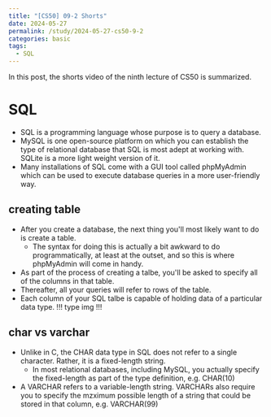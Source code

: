 ```yaml
---
title: "[CS50] 09-2 Shorts"
date: 2024-05-27
permalink: /study/2024-05-27-cs50-9-2
categories: basic
tags:
  - SQL
---
```


In this post, the shorts video of the ninth lecture of CS50 is summarized.

# SQL
- SQL is a programming language whose purpose is to query a database.
- MySQL is one open-source platform on which you can establish the type of relational database that SQL is most adept at working with. SQLite is a more light weight version of it.
- Many installations of SQL come with a GUI tool called phpMyAdmin which can be used to execute database queries in a more user-friendly way.

## creating table
- After you create a database, the next thing you'll most likely want to do is create a table.
  - The syntax for doing this is actually a bit awkward to do programmatically, at least at the outset, and so this is where phpMyAdmin will come in handy.
- As part of the process of creating a talbe, you'll be asked to specify all of the columns in that table.
- Thereafter, all your queries will refer to rows of the table.
- Each column of your SQL talbe is capable of holding data of a particular data type.
!!! type img !!!

## char vs varchar
- Unlike in C, the CHAR data type in SQL does not refer to a single character. Rather, it is a fixed-length string.
  - In most relational databases, including MySQL, you actually specify the fixed-length as part of the type definition, e.g. CHAR(10)
- A VARCHAR refers to a variable-length string.
  VARCHARs also require you to specify the mzximum possible length of a string that could be stored in that column, e.g. VARCHAR(99)
  

